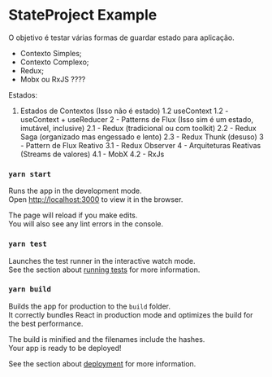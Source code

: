 # StateProject Example

O objetivo é testar várias formas de guardar estado para aplicação.

- Contexto Simples;
- Contexto Complexo;
- Redux;
- Mobx ou RxJS ????

Estados:

1. Estados de Contextos (Isso não é estado)
   1.2 useContext
   1.2 - useContext + useReducer
   2 - Patterns de Flux (Isso sim é um estado, imutável, inclusive)
   2.1 - Redux (tradicional ou com toolkit)
   2.2 - Redux Saga (organizado mas engessado e lento)
   2.3 - Redux Thunk (desuso)
   3 - Pattern de Flux Reativo
   3.1 - Redux Observer
   4 - Arquiteturas Reativas (Streams de valores)
   4.1 - MobX
   4.2 - RxJs

### `yarn start`

Runs the app in the development mode.\
Open [http://localhost:3000](http://localhost:3000) to view it in the browser.

The page will reload if you make edits.\
You will also see any lint errors in the console.

### `yarn test`

Launches the test runner in the interactive watch mode.\
See the section about [running tests](https://facebook.github.io/create-react-app/docs/running-tests) for more information.

### `yarn build`

Builds the app for production to the `build` folder.\
It correctly bundles React in production mode and optimizes the build for the best performance.

The build is minified and the filenames include the hashes.\
Your app is ready to be deployed!

See the section about [deployment](https://facebook.github.io/create-react-app/docs/deployment) for more information.
